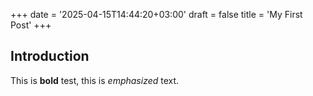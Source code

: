 +++
date = '2025-04-15T14:44:20+03:00'
draft = false
title = 'My First Post'
+++
## Introduction

This is **bold** test, this is *emphasized* text.
